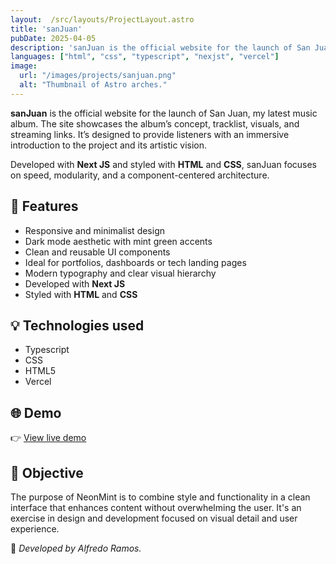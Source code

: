 ```yaml
---
layout:  /src/layouts/ProjectLayout.astro
title: 'sanJuan'
pubDate: 2025-04-05
description: 'sanJuan is the official website for the launch of San Juan, my latest music album. The site showcases the album’s concept, tracklist, visuals, and streaming links. It’s designed to provide listeners with an immersive introduction to the project and its artistic vision.'
languages: ["html", "css", "typescript", "nexjst", "vercel"]
image:
  url: "/images/projects/sanjuan.png"
  alt: "Thumbnail of Astro arches."
--- 
```


**sanJuan** is the official website for the launch of San Juan, my latest music album. The site showcases the album’s concept, tracklist, visuals, and streaming links. It’s designed to provide listeners with an immersive introduction to the project and its artistic vision.

Developed with **Next JS** and styled with **HTML** and **CSS**, sanJuan focuses on speed, modularity, and a component-centered architecture.

## 🧩 Features

- Responsive and minimalist design
- Dark mode aesthetic with mint green accents
- Clean and reusable UI components
- Ideal for portfolios, dashboards or tech landing pages
- Modern typography and clear visual hierarchy
- Developed with **Next JS**
- Styled with **HTML** and **CSS**

## 💡 Technologies used

- Typescript
- CSS
- HTML5
- Vercel  


## 🌐 Demo

👉 [View live demo](https://github.com/alfredoramosgarcia/sanJuan) 

## 🎯 Objective

The purpose of NeonMint is to combine style and functionality in a clean interface that enhances content without overwhelming the user. It's an exercise in design and development focused on visual detail and user experience.


🚀 *Developed by Alfredo Ramos.*
